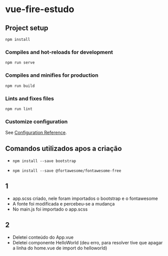 # vue-fire-estudo

## Project setup
```
npm install
```

### Compiles and hot-reloads for development
```
npm run serve
```

### Compiles and minifies for production
```
npm run build
```

### Lints and fixes files
```
npm run lint
```

### Customize configuration
See [Configuration Reference](https://cli.vuejs.org/config/).

## Comandos utilizados apos a criação

- `npm install --save bootstrap`

- `npm install --save @fortawesome/fontawesome-free`

## 1

- app.scss criado, nele foram importados o bootstrap e o fontawesome
- A fonte foi modificada e percebeu-se a mudança
- No main.js foi importado o app.scss

## 2

- Deletei conteúdo do App.vue
- Deletei componente HelloWorld (deu erro, para resolver tive que apagar a linha do home.vue de import do helloworld)